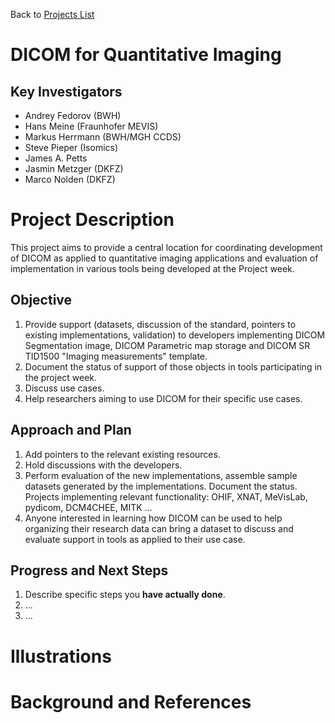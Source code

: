 Back to [Projects List](../../README.md#ProjectsList)

# DICOM for Quantitative Imaging

## Key Investigators

- Andrey Fedorov (BWH)
- Hans Meine (Fraunhofer MEVIS)
- Markus Herrmann (BWH/MGH CCDS)
- Steve Pieper (Isomics)
- James A. Petts
- Jasmin Metzger (DKFZ)
- Marco Nolden (DKFZ)

# Project Description

This project aims to provide a central location for coordinating development of
DICOM as applied to quantitative imaging applications and evaluation of
implementation in various tools being developed at the Project week.

## Objective

<!-- Describe here WHAT you would like to achieve (what you will have as end result). -->

1. Provide support (datasets, discussion of the standard, pointers to existing implementations, validation) to developers implementing DICOM Segmentation image, DICOM Parametric map storage and DICOM SR TID1500 "Imaging measurements" template.
2. Document the status of support of those objects in tools participating in the project week.
3. Discuss use cases.
4. Help researchers aiming to use DICOM for their specific use cases.


## Approach and Plan

<!-- Describe here HOW you would like to achieve the objectives stated above. -->

1. Add pointers to the relevant existing resources.
2. Hold discussions with the developers.
3. Perform evaluation of the new implementations, assemble sample datasets generated by the implementations. Document the status. Projects implementing relevant functionality: OHIF, XNAT, MeVisLab, pydicom, DCM4CHEE, MITK ...
4. Anyone interested in learning how DICOM can be used to help organizing their research data can bring a dataset to discuss and evaluate support in tools as applied to their use case.

## Progress and Next Steps

<!-- Update this section as you make progress, describing of what you have ACTUALLY DONE. If there are specific steps that you could not complete then you can describe them here, too. -->

1. Describe specific steps you **have actually done**.
1. ...
1. ...

# Illustrations

<!-- Add pictures and links to videos that demonstrate what has been accomplished.
![Description of picture](Example2.jpg)
![Some more images](Example2.jpg)
-->

# Background and References

<!-- If you developed any software, include link to the source code repository. If possible, also add links to sample data, and to any relevant publications. -->
